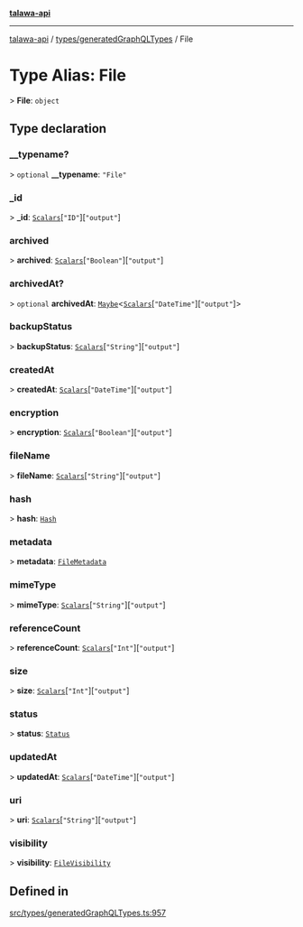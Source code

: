[**talawa-api**](../../../README.md)

***

[talawa-api](../../../modules.md) / [types/generatedGraphQLTypes](../README.md) / File

# Type Alias: File

\> **File**: `object`

## Type declaration

### \_\_typename?

\> `optional` **\_\_typename**: `"File"`

### \_id

\> **\_id**: [`Scalars`](Scalars.md)\[`"ID"`\]\[`"output"`\]

### archived

\> **archived**: [`Scalars`](Scalars.md)\[`"Boolean"`\]\[`"output"`\]

### archivedAt?

\> `optional` **archivedAt**: [`Maybe`](Maybe.md)\<[`Scalars`](Scalars.md)\[`"DateTime"`\]\[`"output"`\]\>

### backupStatus

\> **backupStatus**: [`Scalars`](Scalars.md)\[`"String"`\]\[`"output"`\]

### createdAt

\> **createdAt**: [`Scalars`](Scalars.md)\[`"DateTime"`\]\[`"output"`\]

### encryption

\> **encryption**: [`Scalars`](Scalars.md)\[`"Boolean"`\]\[`"output"`\]

### fileName

\> **fileName**: [`Scalars`](Scalars.md)\[`"String"`\]\[`"output"`\]

### hash

\> **hash**: [`Hash`](Hash.md)

### metadata

\> **metadata**: [`FileMetadata`](FileMetadata.md)

### mimeType

\> **mimeType**: [`Scalars`](Scalars.md)\[`"String"`\]\[`"output"`\]

### referenceCount

\> **referenceCount**: [`Scalars`](Scalars.md)\[`"Int"`\]\[`"output"`\]

### size

\> **size**: [`Scalars`](Scalars.md)\[`"Int"`\]\[`"output"`\]

### status

\> **status**: [`Status`](Status.md)

### updatedAt

\> **updatedAt**: [`Scalars`](Scalars.md)\[`"DateTime"`\]\[`"output"`\]

### uri

\> **uri**: [`Scalars`](Scalars.md)\[`"String"`\]\[`"output"`\]

### visibility

\> **visibility**: [`FileVisibility`](FileVisibility.md)

## Defined in

[src/types/generatedGraphQLTypes.ts:957](https://github.com/PalisadoesFoundation/talawa-api/blob/6bd0fecc1032af2aa70d925c85724d9fec2350f9/src/types/generatedGraphQLTypes.ts#L957)
